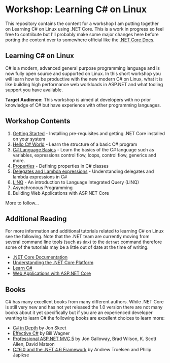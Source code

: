# Workshop: Learning C# on Linux

This repository contains the content for a workshop I am putting together
on Learning C# on Linux using .NET Core.  This is a work in progress 
so feel free to contribute but I'll probably make some major
changes here before porting the content over to somewhere official like
the [.NET Core Docs](https://github.com/dotnet/core-docs).

## Learning C# on Linux
C# is a modern, advanced general purpose programming language and is now fully open source and supported on Linux.
In this short workshop you will learn how to be productive with the new modern C# on Linux,
what it is like building high performance web workloads in ASP.NET and what tooling support you have available.

**Target Audience:** This workshop is aimed at developers with no prior knowledge of C#
but have experience with other programming languages.

## Workshop Contents

 1. [Getting Started](001-Getting-Started/) - Installing pre-requisites and getting .NET Core installed on your system
 2. [Hello C# World](002-Hello-CSharp/) - Learn the structure of a basic C# program
 3. [C# Language Basics](003-Language-Basics/) - Learn the basics of the C# language such as variables, expressions
    control flow, loops, control flow, generics and more.
 4. [Properties](004-Properties/) - Defining properties in C# classes
 5. [Delegates and Lambda expressions](005-Lambdas/) - Understanding delegates and lambda expressions in C#
 6. [LINQ](006-Linq/) - An introduction to Language Integrated Query (LINQ)
 7. Asynchronous Programming
 8. Building Web Applications with ASP.NET Core
 
More to follow...

## Additional Reading
For more information and additional tutorials related to learning C# on Linux see the following. Note that the
.NET team are currently moving from several command line tools (such as `dnx`) to the `dotnet` command
therefore some of the tutorials may be a little out of date at the time of writing.
 - [.NET Core Documentation](http://dotnet.github.io/docs/index.html)
 - [Understanding the .NET Core Platform](http://dotnet.github.io/docs/concepts/primer.html)
 - [Learn C#](http://dotnet.github.io/docs/languages/csharp/index.html)
 - [Web Applications with ASP.NET Core](http://docs.asp.net/en/latest/index.html)

## Books
C# has many excellent books from many different authors.  While .NET Core is still very new and has not yet
released the 1.0 version there are not many books about it yet specifically but if you are an 
experienced developer wanting to learn C# the following books are excellent choices to learn more:
 - [C# in Depth](http://amzn.to/1PUBo8A) by Jon Skeet
 - [Effective C#](http://amzn.to/1UK88zq) by Bill Wagner
 - [Professional ASP.NET MVC 5](http://amzn.to/1o6bh20) by Jon Galloway, Brad Wilson, K. Scott Allen, David Matson
 - [C#6.0 and the .NET 4.6 Framework](http://amzn.to/1PUC8uh) by Andrew Troelsen and Philip Japikse

